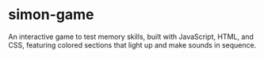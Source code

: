 # simon-game
An interactive game to test memory skills, built with JavaScript, HTML, and CSS, featuring colored sections that light up and make sounds in sequence.
